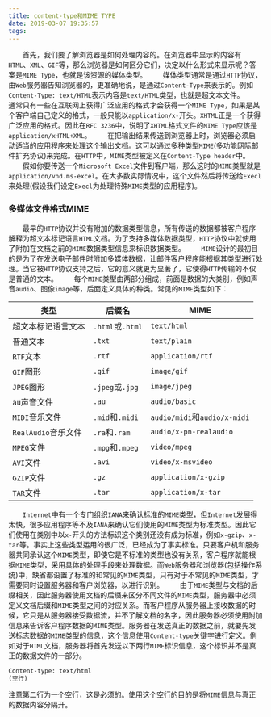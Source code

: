 ```yaml
---
title: content-type和MIME TYPE
date: 2019-03-07 19:35:57
tags:
---
```

&emsp;&emsp;首先，我们要了解浏览器是如何处理内容的。在浏览器中显示的内容有`HTML`、`XML`、`GIF`等，那么浏览器是如何区分它们，决定以什么形式来显示呢？答案是`MIME Type`，也就是该资源的媒体类型。
&emsp;&emsp;媒体类型通常是通过`HTTP`协议，由`Web`服务器告知浏览器的，更准确地说，是通过`Content-Type`来表示的。例如`Content-Type: text/HTML`表示内容是`text/HTML`类型，也就是超文本文件。
&emsp;&emsp;通常只有一些在互联网上获得广泛应用的格式才会获得一个`MIME Type`，如果是某个客户端自己定义的格式，一般只能以`application/x-`开头。`XHTML`正是一个获得广泛应用的格式。因此在`RFC 3236`中，说明了`XHTML`格式文件的`MIME Type`应该是`application/xHTML+XML`。
&emsp;&emsp;在把输出结果传送到浏览器上时，浏览器必须启动适当的应用程序来处理这个输出文档。这可以通过多种类型`MIME`(多功能网际邮件扩充协议)来完成。在`HTTP`中，`MIME`类型被定义在`Content-Type header`中。
&emsp;&emsp;假如你要传送一个`Microsoft Excel`文件到客户端，那么这时的`MIME`类型就是`application/vnd.ms-excel`。在大多数实际情况中，这个文件然后将传送给`Execl`来处理(假设我们设定`Execl`为处理特殊`MIME`类型的应用程序)。

### 多媒体文件格式MIME

&emsp;&emsp;最早的`HTTP`协议并没有附加的数据类型信息，所有传送的数据都被客户程序解释为超文本标记语言`HTML`文档。为了支持多媒体数据类型，`HTTP`协议中就使用了附加在文档之前的`MIME`数据类型信息来标识数据类型。
&emsp;&emsp;`MIME`设计的最初目的是为了在发送电子邮件时附加多媒体数据，让邮件客户程序能根据其类型进行处理。当它被`HTTP`协议支持之后，它的意义就更为显著了，它使得`HTTP`传输的不仅是普通的文本。
&emsp;&emsp;每个`MIME`类型由两部分组成，前面是数据的大类别，例如声音`audio`、图像`image`等，后面定义具体的种类。常见的`MIME`类型如下：

类型               | 后缀名            | MIME
-------------------|------------------|-------
超文本标记语言文本   | `.html`或`.html` | `text/html`
普通文本            | `.txt`           | `text/plain`
`RTF`文本           | `.rtf`           | `application/rtf`
`GIF`图形           | `.gif`           | `image/gif`
`JPEG`图形          | `.jpeg`或`.jpg`  | `image/jpeg`
`au`声音文件        | `.au`            | `audio/basic`
`MIDI`音乐文件      | `.mid`和`.midi`  | `audio/midi`和`audio/x-midi`
`RealAudio`音乐文件 | `.ra`和`.ram`    | `audio/x-pn-realaudio`
`MPEG`文件          | `.mpg`和`.mpeg`  | `video/mpeg`
`AVI`文件           | `.avi`           | `video/x-msvideo`
`GZIP`文件          | `.gz`            | `application/x-gzip`
`TAR`文件           | `.tar`           | `application/x-tar`

&emsp;&emsp;`Internet`中有一个专门组织`IANA`来确认标准的`MIME`类型，但`Internet`发展得太快，很多应用程序等不及`IANA`来确认它们使用的`MIME`类型为标准类型。因此它们使用在类别中以`x-`开头的方法标识这个类别还没有成为标准，例如`x-gzip`、`x-tar`等。事实上这些类型运用的很广泛，已经成为了事实标准。只要客户机和服务器共同承认这个`MIME`类型，即使它是不标准的类型也没有关系，客户程序就能根据`MIME`类型，采用具体的处理手段来处理数据。而`Web`服务器和浏览器(包括操作系统)中，缺省都设置了标准的和常见的`MIME`类型，只有对于不常见的`MIME`类型，才需要同时设置服务器和客户浏览器，以进行识别。
&emsp;&emsp;由于`MIME`类型与文档的后缀相关，因此服务器使用文档的后缀来区分不同文件的`MIME`类型，服务器中必须定义文档后缀和`MIME`类型之间的对应关系。而客户程序从服务器上接收数据的时候，它只是从服务器接受数据流，并不了解文档的名字，因此服务器必须使用附加信息来告诉客户程序数据的`MIME`类型。服务器在发送真正的数据之前，就要先发送标志数据的`MIME`类型的信息，这个信息使用`Content-type`关键字进行定义。例如对于`HTML`文档，服务器将首先发送以下两行`MIME`标识信息，这个标识并不是真正的数据文件的一部分。

``` html
Content-type: text/html
(空行)
```

注意第二行为一个空行，这是必须的。使用这个空行的目的是将`MIME`信息与真正的数据内容分隔开。